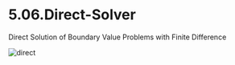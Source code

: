 # 5.06.Direct-Solver
Direct Solution of Boundary Value Problems with Finite Difference 

![direct](https://cloud.githubusercontent.com/assets/15114859/10852173/5ae5e9f4-7efd-11e5-969e-1a21676a2d4e.png)
